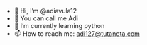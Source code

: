 - 👋 Hi, I’m @adiavula12
- 👀 You can call me Adi
- 🌱 I’m currently learning python
- 📫 How to reach me: adi127@tutanota.com

<!---
adiavula12/adiavula12 is a ✨ special ✨ repository because its `README.md` (this file) appears on your GitHub profile.
You can click the Preview link to take a look at your changes.
--->
